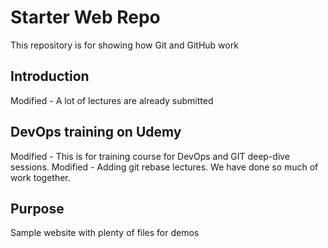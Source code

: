 # Starter Web Repo

This repository is for showing how Git and GitHub work

## Introduction
Modified - A lot of lectures are already submitted

## DevOps training on Udemy
Modified - This is for training course for DevOps and GIT deep-dive sessions. 
Modified - Adding git rebase lectures. We have done so much of work together.

## Purpose

Sample website with plenty of files for demos